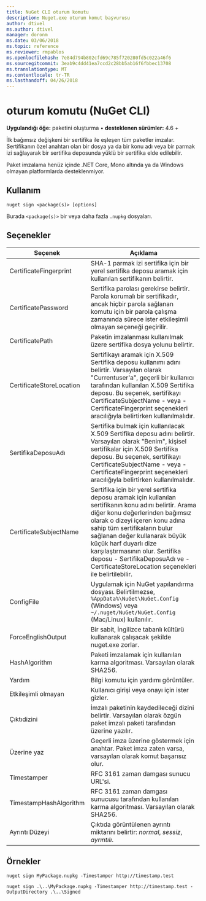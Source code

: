 ```yaml
---
title: NuGet CLI oturum komutu
description: Nuget.exe oturum komut başvurusu
author: dtivel
ms.author: dtivel
manager: doronm
ms.date: 03/06/2018
ms.topic: reference
ms.reviewer: rmpablos
ms.openlocfilehash: 7e84d794b802cfd69c785f720280fd5c022a46f6
ms.sourcegitcommit: 3eab9c4dd41ea7ccd2c28bb5ab16f6fbbec13708
ms.translationtype: MT
ms.contentlocale: tr-TR
ms.lasthandoff: 04/26/2018
---
```

# <a name="sign-command-nuget-cli"></a>oturum komutu (NuGet CLI)

**Uygulandığı öğe:** paketini oluşturma &bullet; **desteklenen sürümler:** 4.6 +

İlk bağımsız değişkeni bir sertifika ile eşleşen tüm paketler imzalar. Sertifikanın özel anahtarı olan bir dosya ya da bir konu adı veya bir parmak izi sağlayarak bir sertifika deposunda yüklü bir sertifika elde edilebilir.

Paket imzalama henüz içinde .NET Core, Mono altında ya da Windows olmayan platformlarda desteklenmiyor.

## <a name="usage"></a>Kullanım

```cli
nuget sign <package(s)> [options]
```

Burada `<package(s)>` bir veya daha fazla `.nupkg` dosyaları.

## <a name="options"></a>Seçenekler

| Seçenek | Açıklama |
| --- | --- |
| CertificateFingerprint | SHA-1 parmak izi sertifika için bir yerel sertifika deposu aramak için kullanılan sertifikanın belirtir. |
| CertificatePassword | Sertifika parolası gerekirse belirtir. Parola korumalı bir sertifikadır, ancak hiçbir parola sağlanan komutu için bir parola çalışma zamanında sürece ister etkileşimli olmayan seçeneği geçirilir. |
| CertificatePath | Paketin imzalanması kullanılmak üzere sertifika dosya yolunu belirtir. |
| CertificateStoreLocation | Sertifikayı aramak için X.509 Sertifika deposu kullanımı adını belirtir. Varsayılan olarak "Currentuser'a", geçerli bir kullanıcı tarafından kullanılan X.509 Sertifika deposu. Bu seçenek, sertifikayı CertificateSubjectName - veya - CertificateFingerprint seçenekleri aracılığıyla belirtirken kullanılmalıdır. |
| SertifikaDeposuAdı | Sertifika bulmak için kullanılacak X.509 Sertifika deposu adını belirtir. Varsayılan olarak "Benim", kişisel sertifikalar için X.509 Sertifika deposu. Bu seçenek, sertifikayı CertificateSubjectName - veya - CertificateFingerprint seçenekleri aracılığıyla belirtirken kullanılmalıdır. |
| CertificateSubjectName | Sertifika için bir yerel sertifika deposu aramak için kullanılan sertifikanın konu adını belirtir.  Arama diğer konu değerlerinden bağımsız olarak o dizeyi içeren konu adına sahip tüm sertifikaların bulur sağlanan değer kullanarak büyük küçük harf duyarlı dize karşılaştırmasının olur.  Sertifika deposu - SertifikaDeposuAdı ve - CertificateStoreLocation seçenekleri ile belirtilebilir. |
| ConfigFile | Uygulamak için NuGet yapılandırma dosyası. Belirtilmezse, `%AppData%\NuGet\NuGet.Config` (Windows) veya `~/.nuget/NuGet/NuGet.Config` (Mac/Linux) kullanılır.|
| ForceEnglishOutput | Bir sabit, İngilizce tabanlı kültürü kullanarak çalışacak şekilde nuget.exe zorlar. |
| HashAlgorithm | Paketi imzalamak için kullanılan karma algoritması. Varsayılan olarak SHA256. |
| Yardım | Bilgi komutu için yardımı görüntüler. |
| Etkileşimli olmayan | Kullanıcı girişi veya onayı için ister gizler. |
| Çıktıdizini | İmzalı paketinin kaydedileceği dizini belirtir. Varsayılan olarak özgün paket imzalı paketi tarafından üzerine yazılır. |
| Üzerine yaz | Geçerli imza üzerine göstermek için anahtar. Paket imza zaten varsa, varsayılan olarak komut başarısız olur. |
| Timestamper | RFC 3161 zaman damgası sunucu URL'si. |
| TimestampHashAlgorithm | RFC 3161 zaman damgası sunucusu tarafından kullanılan karma algoritması. Varsayılan olarak SHA256. |
| Ayrıntı Düzeyi | Çıktıda görüntülenen ayrıntı miktarını belirtir: *normal*, *sessiz*, *ayrıntılı*. |

## <a name="examples"></a>Örnekler

```cli
nuget sign MyPackage.nupkg -Timestamper http://timestamp.test

nuget sign .\..\MyPackage.nupkg -Timestamper http://timestamp.test -OutputDirectory .\..\Signed
```